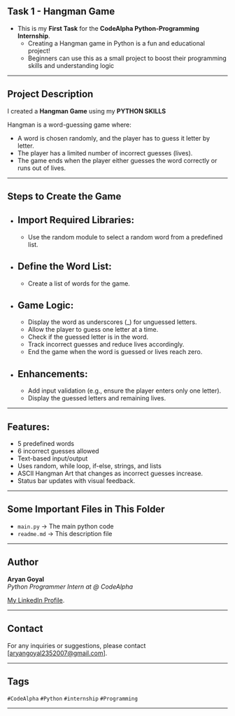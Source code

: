 ## Task 1 - Hangman Game
- This is my **First Task** for the **CodeAlpha Python-Programming Internship**.
  - Creating a Hangman game in Python is a fun and educational project!
  -  Beginners can use this as a small project to boost their programming skills and understanding logic

---

## Project Description

I created a **Hangman Game** using my **PYTHON SKILLS** 

Hangman is a word-guessing game where:
- A word is chosen randomly, and the player has to guess it letter by letter.
- The player has a limited number of incorrect guesses (lives).
- The game ends when the player either guesses the word correctly or runs out of lives.

---
## Steps to Create the Game

- ## Import Required Libraries:
    - Use the random module to select a random word from a predefined list.

- ## Define the Word List:
    - Create a list of words for the game.

- ## Game Logic:
   - Display the word as underscores (_) for unguessed letters.
   - Allow the player to guess one letter at a time.
   - Check if the guessed letter is in the word.
   - Track incorrect guesses and reduce lives accordingly.
   - End the game when the word is guessed or lives reach zero.

- ## Enhancements:
  - Add input validation (e.g., ensure the player enters only one letter).
  - Display the guessed letters and remaining lives.

--- 
## Features:
- 5 predefined words
- 6 incorrect guesses allowed
- Text-based input/output
- Uses random, while loop, if-else, strings, and lists
- ASCII Hangman Art that changes as incorrect guesses increase.
- Status bar updates with visual feedback.

---

## Some Important Files in This Folder

- `main.py` → The main python code
- `readme.md` → This description file

---

## Author

**Aryan Goyal**  
_Python Programmer Intern at @ CodeAlpha_

[My LinkedIn Profile](https://www.linkedin.com/in/aryan-goyal-96077a298/).

---
## Contact

For any inquiries or suggestions, please contact [aryangoyal2352007@gmail.com].

---
## Tags

`#CodeAlpha` `#Python` `#internship`  `#Programming` 

---
